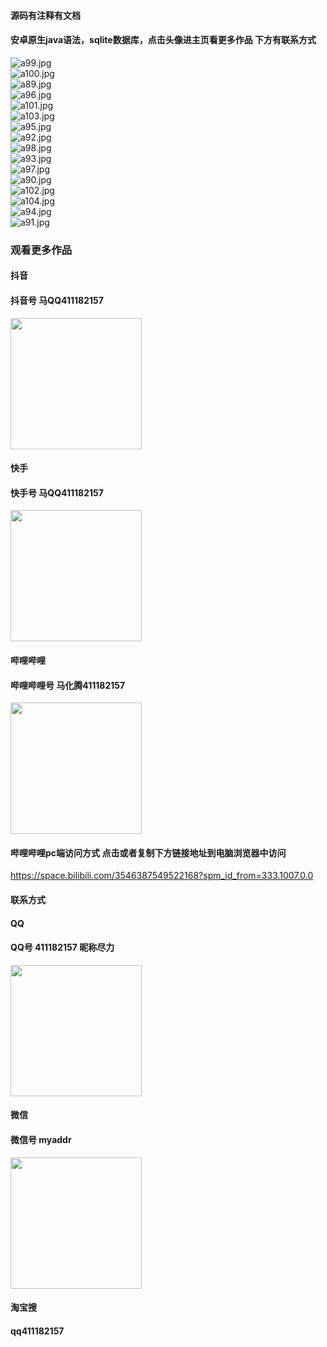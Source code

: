 #### 源码有注释有文档

#### 安卓原生java语法，sqlite数据库，点击头像进主页看更多作品 下方有联系方式
 <img src='https://img.alicdn.com/imgextra/i3/1658540494/O1CN01HTf0AK1FWIZv3RNJv_!!1658540494.jpg' alt='a99.jpg' /></br> 
 <img src='https://img.alicdn.com/imgextra/i4/1658540494/O1CN01NLA0wy1FWIa5Tu7Gz_!!1658540494.jpg' alt='a100.jpg' /></br> 
 <img src='https://img.alicdn.com/imgextra/i4/1658540494/O1CN01pzSGcY1FWIa3oGfaX_!!1658540494.jpg' alt='a89.jpg' /></br> 
 <img src='https://img.alicdn.com/imgextra/i4/1658540494/O1CN01h1CxfL1FWIa0dgjtr_!!1658540494.jpg' alt='a96.jpg' /></br> 
 <img src='https://img.alicdn.com/imgextra/i4/1658540494/O1CN01R67ktP1FWIZzbRWGv_!!1658540494.jpg' alt='a101.jpg' /></br> 
 <img src='https://img.alicdn.com/imgextra/i2/1658540494/O1CN01hqTZ641FWIZv3R2Vv_!!1658540494.jpg' alt='a103.jpg' /></br> 
 <img src='https://img.alicdn.com/imgextra/i3/1658540494/O1CN01zzI9Nn1FWIa5TtVqj_!!1658540494.jpg' alt='a95.jpg' /></br> 
 <img src='https://img.alicdn.com/imgextra/i3/1658540494/O1CN01BHDqkE1FWIa2zu2Jk_!!1658540494.jpg' alt='a92.jpg' /></br> 
 <img src='https://img.alicdn.com/imgextra/i2/1658540494/O1CN013hE0kU1FWIa5TrZH0_!!1658540494.jpg' alt='a98.jpg' /></br> 
 <img src='https://img.alicdn.com/imgextra/i1/1658540494/O1CN01b3yMfI1FWIa2ztlgO_!!1658540494.jpg' alt='a93.jpg' /></br> 
 <img src='https://img.alicdn.com/imgextra/i1/1658540494/O1CN01S6gxMe1FWIZzbRWGm_!!1658540494.jpg' alt='a97.jpg' /></br> 
 <img src='https://img.alicdn.com/imgextra/i3/1658540494/O1CN01riIg4o1FWIa7Wy4uJ_!!1658540494.jpg' alt='a90.jpg' /></br> 
 <img src='https://img.alicdn.com/imgextra/i4/1658540494/O1CN01CUOUXU1FWIa7WvGJf_!!1658540494.jpg' alt='a102.jpg' /></br> 
 <img src='https://img.alicdn.com/imgextra/i3/1658540494/O1CN01YzIAco1FWIa4lgkIO_!!1658540494.jpg' alt='a104.jpg' /></br> 
 <img src='https://img.alicdn.com/imgextra/i3/1658540494/O1CN01d16EBY1FWIa2zshAK_!!1658540494.jpg' alt='a94.jpg' /></br> 
 <img src='https://img.alicdn.com/imgextra/i4/1658540494/O1CN01xukPN81FWIZzbQqgE_!!1658540494.jpg' alt='a91.jpg' /></br>
### 观看更多作品

#### 抖音
#### 抖音号  马QQ411182157
<img src="https://gitee.com/QQ411182157/mingpian/raw/master/douyin.png" width="210px">

#### 快手
#### 快手号  马QQ411182157

<img src="https://gitee.com/QQ411182157/mingpian/raw/master/kuaishou.jpg" width="210px">

#### 哔哩哔哩
#### 哔哩哔哩号  马化腾411182157

<img src="https://gitee.com/QQ411182157/mingpian/raw/master/bili.png" width="210px">

#### 哔哩哔哩pc端访问方式 点击或者复制下方链接地址到电脑浏览器中访问

https://space.bilibili.com/3546387549522168?spm_id_from=333.1007.0.0


#### 联系方式
#### QQ
#### QQ号 411182157 昵称尽力

<img src="https://gitee.com/QQ411182157/mingpian/raw/master/qq.jpg" width="210px">

#### 微信
#### 微信号 myaddr

<img src="https://gitee.com/QQ411182157/mingpian/raw/master/weixin.png" width="210px">

#### 淘宝搜
#### qq411182157

